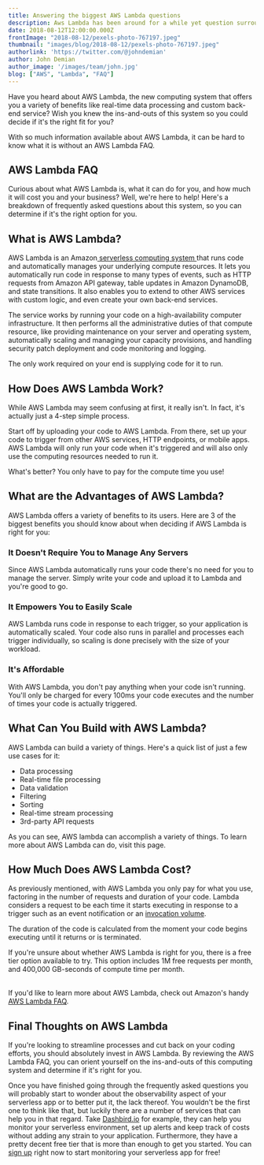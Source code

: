 ```yaml
---
title: Answering the biggest AWS Lambda questions
description: Aws Lambda has been around for a while yet question surround this magnificent product from Amazon.
date: 2018-08-12T12:00:00.000Z
frontImage: "2018-08-12/pexels-photo-767197.jpeg"
thumbnail: "images/blog/2018-08-12/pexels-photo-767197.jpeg"
authorlink: 'https://twitter.com/@johndemian'
author: John Demian
author_image: '/images/team/john.jpg'
blog: ["AWS", "Lambda", "FAQ"]
---
```


<p><p>Have you heard about AWS Lambda, the new computing system that offers you a variety of benefits like real-time data processing and custom back-end service? Wish you knew the ins-and-outs of this system so you could decide if it's the right fit for you?</p>
<p>With so much information available about AWS Lambda, it can be hard to know what it is without an AWS Lambda FAQ.</p>
<h2>AWS Lambda FAQ</h2>
<p>Curious about what AWS Lambda is, what it can do for you, and how much it will cost you and your business? Well, we're here to help! Here's a breakdown of frequently asked questions about this system, so you can determine if it's the right option for you.</p>
<h2>What is AWS Lambda?</h2>
<p>AWS Lambda is an Amazon<a href="https://medium.com/@pmuens/aws-fundamentals-what-is-lambda-32d17a89dda2"> serverless computing system </a>that runs code and automatically manages your underlying compute resources. It lets you automatically run code in response to many types of events, such as HTTP requests from Amazon API gateway, table updates in Amazon DynamoDB, and state transitions. It also enables you to extend to other AWS services with custom logic, and even create your own back-end services.</p>
<p>The service works by running your code on a high-availability computer infrastructure. It then performs all the administrative duties of that compute resource, like providing maintenance on your server and operating system, automatically scaling and managing your capacity provisions, and handling security patch deployment and code monitoring and logging.</p>
<p>The only work required on your end is supplying code for it to run.</p>
<h2>How Does AWS Lambda Work?</h2>
<p>While AWS Lambda may seem confusing at first, it really isn't. In fact, it's actually just a 4-step simple process.</p>
<p>Start off by uploading your code to AWS Lambda. From there, set up your code to trigger from other AWS services, HTTP endpoints, or mobile apps. AWS Lambda will only run your code when it's triggered and will also only use the computing resources needed to run it.</p>
<p>What's better? You only have to pay for the compute time you use!</p>
<h2>What are the Advantages of AWS Lambda?</h2>
<p>AWS Lambda offers a variety of benefits to its users. Here are 3 of the biggest benefits you should know about when deciding if AWS Lambda is right for you:</p>
<h3>It Doesn't Require You to Manage Any Servers</h3>
<p>Since AWS Lambda automatically runs your code there's no need for you to manage the server. Simply write your code and upload it to Lambda and you're good to go.</p>
<h3>It Empowers You to Easily Scale</h3>
<p>AWS Lambda runs code in response to each trigger, so your application is automatically scaled. Your code also runs in parallel and processes each trigger individually, so scaling is done precisely with the size of your workload.</p>
<h3>It's Affordable</h3>
<p>With AWS Lambda, you don't pay anything when your code isn't running. You'll only be charged for every 100ms your code executes and the number of times your code is actually triggered.</p>
<h2>What Can You Build with AWS Lambda?</h2>
<p>AWS Lambda can build a variety of things. Here's a quick list of just a few use cases for it:</p>
<ul><li>Data processing</li>
<li>Real-time file processing</li>
<li>Data validation</li>
<li>Filtering</li>
<li>Sorting</li>
<li>Real-time stream processing</li>
<li>3rd-party API requests</li>
</ul><p>As you can see, AWS lambda can accomplish a variety of things. To learn more about AWS Lambda can do, visit this page.</p>
<h2>How Much Does AWS Lambda Cost?</h2>
<p>As previously mentioned, with AWS Lambda you only pay for what you use, factoring in the number of requests and duration of your code. Lambda considers a request to be each time it starts executing in response to a trigger such as an event notification or an <a href="https://dashbird.io/features/aws-lambda-serverless-monitoring/">invocation volume</a>.</p>
<p>The duration of the code is calculated from the moment your code begins executing until it returns or is terminated.</p>
<p>If you're unsure about whether AWS Lambda is right for you, there is a free tier option available to try. This option includes 1M free requests per month, and 400,000 GB-seconds of compute time per month.</p>
<p><br />If you'd like to learn more about AWS Lambda, check out Amazon's handy <a href="https://aws.amazon.com/lambda/faqs/">AWS Lambda FAQ</a>.</p>
<h2>Final Thoughts on AWS Lambda</h2>
<p>If you're looking to streamline processes and cut back on your coding efforts, you should absolutely invest in AWS Lambda. By reviewing the AWS Lambda FAQ, you can orient yourself on the ins-and-outs of this computing system and determine if it's right for you.</p>
<p>Once you have finished going through the frequently asked questions you will probably start to wonder about the observability aspect of your serverless app or to better put it, the lack thereof. You wouldn't be the first one to think like that, but luckily there are a number of services that can help you in that regard. Take <a href="http://dashbird.io" target="_blank" rel="noreferrer noopener">Dashbird.io</a> for example, they can help you monitor your serverless environment, set up alerts and keep track of costs without adding any strain to your application. Furthermore, they have a pretty decent free tier that is more than enough to get you started. You can <a href="https://dashbird.io/register/">sign up</a> right now to start monitoring your serverless app for free!</p></p>